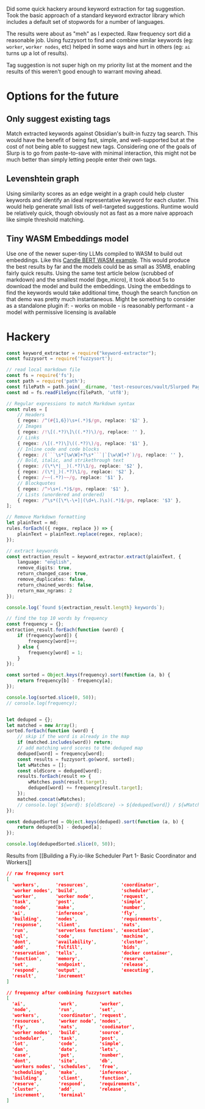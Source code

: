 Did some quick hackery around keyword extraction for tag suggestion. Took the basic approach of a standard keyword extractor library which includes a default set of stopwords for a number of languages.

The results were about as "meh" as I expected. Raw frequency sort did a reasonable job. Using fuzzysort to find and combine similar keywords (eg: `worker`, `worker nodes`, etc) helped in some ways and hurt in others (eg: `ai` turns up a lot of results).

Tag suggestion is not super high on my priority list at the moment and the results of this weren't good enough to warrant moving ahead.

# Options for the future

## Only suggest existing tags
Match extracted keywords against Obsidian's built-in fuzzy tag search. This would have the benefit of being fast, simple, and well-supported but at the cost of not being able to suggest new tags. Considering one of the goals of Slurp is to go from paste-to-save with minimal interaction, this might not be much better than simply letting people enter their own tags.

## Levenshtein graph
Using similarity scores as an edge weight in a graph could help cluster keywords and identify an ideal representative keyword for each cluster. This would help generate small lists of well-targeted suggestions. Runtime would be relatively quick, though obviously not as fast as a more naive approach like simple threshold matching.

## Tiny WASM Embeddings model
Use one of the newer super-tiny LLMs compiled to WASM to build out embeddings. Like this [Candle BERT WASM example](https://huggingface.co/spaces/radames/Candle-BERT-Semantic-Similarity-Wasm/tree/main). This would produce the best results by far and the models could be as small as 35MB, enabling fairly quick results. Using the same test article below (scrubbed of markdown) and the smallest model (bge_micro), it took about 5s to download the model and build the embeddings. Using the embeddings to find the keywords would take additional time, though the search function on that demo was pretty much instantaneous. Might be something to consider as a standalone plugin if:
	- works on mobile
	- is reasonably performant
	- a model with permissive licensing is available

# Hackery

```typescript
const keyword_extractor = require("keyword-extractor");
const fuzzysort = require('fuzzysort');

// read local markdown file
const fs = require('fs');
const path = require('path');
const filePath = path.join(__dirname, 'test-resources/vault/Slurped Pages/Building a Fly.io-like Scheduler Part 1- Basic Coordinator and Workers.md');
const md = fs.readFileSync(filePath, 'utf8');

// Regular expressions to match Markdown syntax
const rules = [
    // Headers
    { regex: /^(#{1,6})\s+(.*)$/gm, replace: '$2' },
    // Images
    { regex: /!\[(.*?)\]\((.*?)\)/g, replace: '' },
    // Links
    { regex: /\[(.*?)\]\((.*?)\)/g, replace: '$1' },
    // Inline code and code blocks
    { regex: /(```\s*[\w\W]+?\s*```|`[\w\W]+?`)/g, replace: '' },
    // Bold, italic, and strikethrough text
    { regex: /(\*\*|__)(.*?)\1/g, replace: '$2' },
    { regex: /(\*|_)(.*?)\1/g, replace: '$2' },
    { regex: /~~(.*?)~~/g, replace: '$1' },
    // Blockquotes
    { regex: /^>\s+(.*)$/gm, replace: '$1' },
    // Lists (unordered and ordered)
    { regex: /^\s*([\*\-\+]|(\d+\.)\s)(.*)$/gm, replace: '$3' },
];

// Remove Markdown formatting
let plainText = md;
rules.forEach(({ regex, replace }) => {
    plainText = plainText.replace(regex, replace);
});

// extract keywords
const extraction_result = keyword_extractor.extract(plainText, {
    language: "english",
    remove_digits: true,
    return_changed_case: true,
    remove_duplicates: false,
    return_chained_words: false,
    return_max_ngrams: 2
});

console.log(`found ${extraction_result.length} keywords`);

// find the top 10 words by frequency
const frequency = {};
extraction_result.forEach(function (word) {
    if (frequency[word]) {
        frequency[word]++;
    } else {
        frequency[word] = 1;
    }
});

const sorted = Object.keys(frequency).sort(function (a, b) {
    return frequency[b] - frequency[a];
});

console.log(sorted.slice(0, 50));
// console.log(frequency);


let deduped = {};
let matched = new Array();
sorted.forEach(function (word) {
    // skip if the word is already in the map
    if (matched.includes(word)) return;
    // add matching word scores to the deduped map
    deduped[word] = frequency[word];
    const results = fuzzysort.go(word, sorted);
    let wMatches = [];
    const oldScore = deduped[word];
    results.forEach(result => {
        wMatches.push(result.target);
        deduped[word] += frequency[result.target];
    });
    matched.concat(wMatches);
    // console.log(`${word}: ${oldScore} -> ${deduped[word]} / ${wMatches}`);
});

const dedupedSorted = Object.keys(deduped).sort(function (a, b) {
    return deduped[b] - deduped[a];
});

console.log(dedupedSorted.slice(0, 50));
```

Results from [[Building a Fly.io-like Scheduler Part 1- Basic Coordinator and Workers]] 
```json
// raw frequency sort
[
  'workers',      'resources',            'coordinator',
  'worker nodes', 'build',                'scheduler',
  'worker',       'worker node',          'request',
  'task',         'post',                 'simple',
  'node',         'make',                 'number',
  'ai',           'inference',            'fly',
  'building',     'nodes',                'requirements',
  'response',     'client',               'nats',
  'run',          'serverless functions', 'execution',
  'sql',          'code',                 'machine',
  'dont',         'availability',         'cluster',
  'add',          'fulfill',              'bids',
  'reservation',  'tells',                'docker container',
  'function',     'memory',               'reserve',
  'set',          'endpoint',             'release',
  'respond',      'output',               'executing',
  'result',       'increment'
]

// frequency after combining fuzzysort matches
[
  'ai',            'work',        'worker',
  'node',          'run',         'set',
  'workers',       'coordinator', 'request',
  'resources',     'worker node', 'nodes',
  'fly',           'nats',        'coodinator',
  'worker nodes',  'build',       'source',
  'scheduler',     'task',        'post',
  'lot',           'code',        'simple',
  'dan',           'date',        'lets',
  'case',          'put',         'number',
  'dont',          'site',        'db',
  'workers nodes', 'schedules',   'free',
  'scheduling',    'make',        'inference',
  'building',      'client',      'function',
  'reserve',       'respond',     'requirements',
  'cluster',       'add',         'release',
  'increment',     'terminal'
]
```
